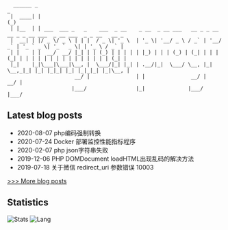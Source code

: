 ```code
  ______ _                                                                                     _             
 |  ____| |                                                                                   (_)            
 | |__  | | ___  ___ _   _    ___  _ __    _ __  _ __ ___   __ _ _ __ __ _ _ __ ___  _ __ ___  _ _ __   __ _ 
 |  __| | |/ _ \/ _ \ | | |  / _ \| '_ \  | '_ \| '__/ _ \ / _` | '__/ _` | '_ ` _ \| '_ ` _ \| | '_ \ / _` |
 | |    | |  __/  __/ |_| | | (_) | | | | | |_) | | | (_) | (_| | | | (_| | | | | | | | | | | | | | | | (_| |
 |_|    |_|\___|\___|\__, |  \___/|_| |_| | .__/|_|  \___/ \__, |_|  \__,_|_| |_| |_|_| |_| |_|_|_| |_|\__, |
                      __/ |               | |               __/ |                                       __/ |
                     |___/                |_|              |___/                                       |___/ 
```

Latest blog posts
------

- 2020-08-07 php编码强制转换
- 2020-07-24 Docker 部署监控性能指标程序
- 2020-02-07 php json字符串失败
- 2019-12-06 PHP DOMDocument loadHTML出现乱码的解决方法
- 2019-07-18 关于微信 redirect_uri 参数错误 10003

[>>> More blog posts](https://fleey.work/)

## Statistics
![Stats](https://github-readme-stats.vercel.app/api?username=fleey)
![Lang](https://github-readme-stats.vercel.app/api/top-langs/?username=fleey&hide=ipynb,html&layout=compact)
